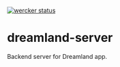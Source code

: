 [![wercker status](https://app.wercker.com/status/bd014b57dd8fb2dcbb210c28d34e816e/s/master "wercker status")](https://app.wercker.com/project/byKey/bd014b57dd8fb2dcbb210c28d34e816e)

# dreamland-server

Backend server for Dreamland app.
